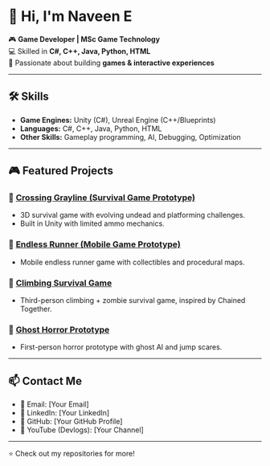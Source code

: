 # 👋 Hi, I'm Naveen E
🎮 **Game Developer | MSc Game Technology**  
💻 Skilled in **C#, C++, Java, Python, HTML**  
🚀 Passionate about building **games & interactive experiences**  

---

## 🛠 Skills
- **Game Engines:** Unity (C#), Unreal Engine (C++/Blueprints)  
- **Languages:** C#, C++, Java, Python, HTML  
- **Other Skills:** Gameplay programming, AI, Debugging, Optimization  

---

## 🎮 Featured Projects
### 🔹 [Crossing Grayline (Survival Game Prototype)](https://github.com/YourRepoLink)
- 3D survival game with evolving undead and platforming challenges.  
- Built in Unity with limited ammo mechanics.  

### 🔹 [Endless Runner (Mobile Game Prototype)](https://github.com/YourRepoLink)
- Mobile endless runner game with collectibles and procedural maps.  

### 🔹 [Climbing Survival Game](https://github.com/YourRepoLink)
- Third-person climbing + zombie survival game, inspired by Chained Together.  

### 🔹 [Ghost Horror Prototype](https://github.com/YourRepoLink)
- First-person horror prototype with ghost AI and jump scares.  

---

## 📫 Contact Me
- 📧 Email: [Your Email]  
- 💼 LinkedIn: [Your LinkedIn]  
- 🐙 GitHub: [Your GitHub Profile]  
- 🎥 YouTube (Devlogs): [Your Channel]  

---
⭐️ Check out my repositories for more!
